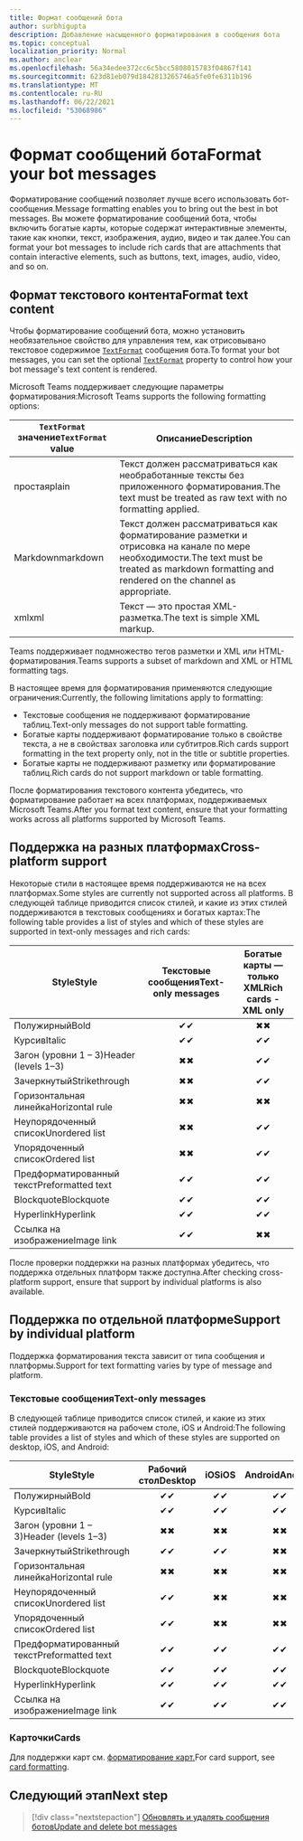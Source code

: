 ```yaml
---
title: Формат сообщений бота
author: surbhigupta
description: Добавление насыщенного форматирования в сообщения бота
ms.topic: conceptual
localization_priority: Normal
ms.author: anclear
ms.openlocfilehash: 56a34edee372cc6c5bcc5808015783f04867f141
ms.sourcegitcommit: 623d81eb079d1842813265746a5fe0fe6311b196
ms.translationtype: MT
ms.contentlocale: ru-RU
ms.lasthandoff: 06/22/2021
ms.locfileid: "53068986"
---
```

# <a name="format-your-bot-messages"></a><span data-ttu-id="5175b-103">Формат сообщений бота</span><span class="sxs-lookup"><span data-stu-id="5175b-103">Format your bot messages</span></span>

<span data-ttu-id="5175b-104">Форматирование сообщений позволяет лучше всего использовать бот-сообщения.</span><span class="sxs-lookup"><span data-stu-id="5175b-104">Message formatting enables you to bring out the best in bot messages.</span></span> <span data-ttu-id="5175b-105">Вы можете форматирование сообщений бота, чтобы включить богатые карты, которые содержат интерактивные элементы, такие как кнопки, текст, изображения, аудио, видео и так далее.</span><span class="sxs-lookup"><span data-stu-id="5175b-105">You can format your bot messages to include rich cards that are attachments that contain interactive elements, such as buttons, text, images, audio, video, and so on.</span></span>

## <a name="format-text-content"></a><span data-ttu-id="5175b-106">Формат текстового контента</span><span class="sxs-lookup"><span data-stu-id="5175b-106">Format text content</span></span>

<span data-ttu-id="5175b-107">Чтобы форматирование сообщений бота, можно установить необязательное свойство для управления тем, как отрисовывано текстовое содержимое [`TextFormat`](/bot-framework/dotnet/bot-builder-dotnet-create-messages#customizing-a-message) сообщения бота.</span><span class="sxs-lookup"><span data-stu-id="5175b-107">To format your bot messages, you can set the optional [`TextFormat`](/bot-framework/dotnet/bot-builder-dotnet-create-messages#customizing-a-message) property to control how your bot message's text content is rendered.</span></span>

<span data-ttu-id="5175b-108">Microsoft Teams поддерживает следующие параметры форматирования:</span><span class="sxs-lookup"><span data-stu-id="5175b-108">Microsoft Teams supports the following formatting options:</span></span>

| <span data-ttu-id="5175b-109">`TextFormat` значение</span><span class="sxs-lookup"><span data-stu-id="5175b-109">`TextFormat` value</span></span> | <span data-ttu-id="5175b-110">Описание</span><span class="sxs-lookup"><span data-stu-id="5175b-110">Description</span></span> |
| --- | --- |
| <span data-ttu-id="5175b-111">простая</span><span class="sxs-lookup"><span data-stu-id="5175b-111">plain</span></span> | <span data-ttu-id="5175b-112">Текст должен рассматриваться как необработанные тексты без приложенного форматирования.</span><span class="sxs-lookup"><span data-stu-id="5175b-112">The text must be treated as raw text with no formatting applied.</span></span>|
| <span data-ttu-id="5175b-113">Markdown</span><span class="sxs-lookup"><span data-stu-id="5175b-113">markdown</span></span> | <span data-ttu-id="5175b-114">Текст должен рассматриваться как форматирование разметки и отрисовка на канале по мере необходимости.</span><span class="sxs-lookup"><span data-stu-id="5175b-114">The text must be treated as markdown formatting and rendered on the channel as appropriate.</span></span> |
| <span data-ttu-id="5175b-115">xml</span><span class="sxs-lookup"><span data-stu-id="5175b-115">xml</span></span> | <span data-ttu-id="5175b-116">Текст — это простая XML-разметка.</span><span class="sxs-lookup"><span data-stu-id="5175b-116">The text is simple XML markup.</span></span> |

<span data-ttu-id="5175b-117">Teams поддерживает подмножество тегов разметки и XML или HTML-форматирования.</span><span class="sxs-lookup"><span data-stu-id="5175b-117">Teams supports a subset of markdown and XML or HTML formatting tags.</span></span>

<span data-ttu-id="5175b-118">В настоящее время для форматирования применяются следующие ограничения:</span><span class="sxs-lookup"><span data-stu-id="5175b-118">Currently, the following limitations apply to formatting:</span></span>

* <span data-ttu-id="5175b-119">Текстовые сообщения не поддерживают форматирование таблиц.</span><span class="sxs-lookup"><span data-stu-id="5175b-119">Text-only messages do not support table formatting.</span></span>
* <span data-ttu-id="5175b-120">Богатые карты поддерживают форматирование только в свойстве текста, а не в свойствах заголовка или субтитров.</span><span class="sxs-lookup"><span data-stu-id="5175b-120">Rich cards support formatting in the text property only, not in the title or subtitle properties.</span></span>
* <span data-ttu-id="5175b-121">Богатые карты не поддерживают разметку или форматирование таблиц.</span><span class="sxs-lookup"><span data-stu-id="5175b-121">Rich cards do not support markdown or table formatting.</span></span>

<span data-ttu-id="5175b-122">После форматирования текстового контента убедитесь, что форматирование работает на всех платформах, поддерживаемых Microsoft Teams.</span><span class="sxs-lookup"><span data-stu-id="5175b-122">After you format text content, ensure that your formatting works across all platforms supported by Microsoft Teams.</span></span>

## <a name="cross-platform-support"></a><span data-ttu-id="5175b-123">Поддержка на разных платформах</span><span class="sxs-lookup"><span data-stu-id="5175b-123">Cross-platform support</span></span>

<span data-ttu-id="5175b-124">Некоторые стили в настоящее время поддерживаются не на всех платформах.</span><span class="sxs-lookup"><span data-stu-id="5175b-124">Some styles are currently not supported across all platforms.</span></span> <span data-ttu-id="5175b-125">В следующей таблице приводится список стилей, и какие из этих стилей поддерживаются в текстовых сообщениях и богатых картах:</span><span class="sxs-lookup"><span data-stu-id="5175b-125">The following table provides a list of styles and which of these styles are supported in text-only messages and rich cards:</span></span>

| <span data-ttu-id="5175b-126">Style</span><span class="sxs-lookup"><span data-stu-id="5175b-126">Style</span></span>                     | <span data-ttu-id="5175b-127">Текстовые сообщения</span><span class="sxs-lookup"><span data-stu-id="5175b-127">Text-only messages</span></span> | <span data-ttu-id="5175b-128">Богатые карты — только XML</span><span class="sxs-lookup"><span data-stu-id="5175b-128">Rich cards - XML only</span></span> |
| ---                       | :---: | :---: |
| <span data-ttu-id="5175b-129">Полужирный</span><span class="sxs-lookup"><span data-stu-id="5175b-129">Bold</span></span>                      | <span data-ttu-id="5175b-130">✔</span><span class="sxs-lookup"><span data-stu-id="5175b-130">✔</span></span> | <span data-ttu-id="5175b-131">✖</span><span class="sxs-lookup"><span data-stu-id="5175b-131">✖</span></span> |
| <span data-ttu-id="5175b-132">Курсив</span><span class="sxs-lookup"><span data-stu-id="5175b-132">Italic</span></span>                    | <span data-ttu-id="5175b-133">✔</span><span class="sxs-lookup"><span data-stu-id="5175b-133">✔</span></span> | <span data-ttu-id="5175b-134">✔</span><span class="sxs-lookup"><span data-stu-id="5175b-134">✔</span></span> |
| <span data-ttu-id="5175b-135">Загон (уровни 1 &ndash; 3)</span><span class="sxs-lookup"><span data-stu-id="5175b-135">Header (levels 1&ndash;3)</span></span> | <span data-ttu-id="5175b-136">✖</span><span class="sxs-lookup"><span data-stu-id="5175b-136">✖</span></span> | <span data-ttu-id="5175b-137">✔</span><span class="sxs-lookup"><span data-stu-id="5175b-137">✔</span></span> |
| <span data-ttu-id="5175b-138">Зачеркнутый</span><span class="sxs-lookup"><span data-stu-id="5175b-138">Strikethrough</span></span>             | <span data-ttu-id="5175b-139">✖</span><span class="sxs-lookup"><span data-stu-id="5175b-139">✖</span></span> | <span data-ttu-id="5175b-140">✔</span><span class="sxs-lookup"><span data-stu-id="5175b-140">✔</span></span> |
| <span data-ttu-id="5175b-141">Горизонтальная линейка</span><span class="sxs-lookup"><span data-stu-id="5175b-141">Horizontal rule</span></span>           | <span data-ttu-id="5175b-142">✖</span><span class="sxs-lookup"><span data-stu-id="5175b-142">✖</span></span> | <span data-ttu-id="5175b-143">✖</span><span class="sxs-lookup"><span data-stu-id="5175b-143">✖</span></span> |
| <span data-ttu-id="5175b-144">Неупорядоченный список</span><span class="sxs-lookup"><span data-stu-id="5175b-144">Unordered list</span></span>            | <span data-ttu-id="5175b-145">✖</span><span class="sxs-lookup"><span data-stu-id="5175b-145">✖</span></span> | <span data-ttu-id="5175b-146">✔</span><span class="sxs-lookup"><span data-stu-id="5175b-146">✔</span></span> |
| <span data-ttu-id="5175b-147">Упорядоченный список</span><span class="sxs-lookup"><span data-stu-id="5175b-147">Ordered list</span></span>              | <span data-ttu-id="5175b-148">✖</span><span class="sxs-lookup"><span data-stu-id="5175b-148">✖</span></span> | <span data-ttu-id="5175b-149">✔</span><span class="sxs-lookup"><span data-stu-id="5175b-149">✔</span></span> |
| <span data-ttu-id="5175b-150">Предформатированный текст</span><span class="sxs-lookup"><span data-stu-id="5175b-150">Preformatted text</span></span>         | <span data-ttu-id="5175b-151">✔</span><span class="sxs-lookup"><span data-stu-id="5175b-151">✔</span></span> | <span data-ttu-id="5175b-152">✔</span><span class="sxs-lookup"><span data-stu-id="5175b-152">✔</span></span> |
| <span data-ttu-id="5175b-153">Blockquote</span><span class="sxs-lookup"><span data-stu-id="5175b-153">Blockquote</span></span>                | <span data-ttu-id="5175b-154">✔</span><span class="sxs-lookup"><span data-stu-id="5175b-154">✔</span></span> | <span data-ttu-id="5175b-155">✔</span><span class="sxs-lookup"><span data-stu-id="5175b-155">✔</span></span> |
| <span data-ttu-id="5175b-156">Hyperlink</span><span class="sxs-lookup"><span data-stu-id="5175b-156">Hyperlink</span></span>                 | <span data-ttu-id="5175b-157">✔</span><span class="sxs-lookup"><span data-stu-id="5175b-157">✔</span></span> | <span data-ttu-id="5175b-158">✔</span><span class="sxs-lookup"><span data-stu-id="5175b-158">✔</span></span> |
| <span data-ttu-id="5175b-159">Ссылка на изображение</span><span class="sxs-lookup"><span data-stu-id="5175b-159">Image link</span></span>                | <span data-ttu-id="5175b-160">✔</span><span class="sxs-lookup"><span data-stu-id="5175b-160">✔</span></span> | <span data-ttu-id="5175b-161">✖</span><span class="sxs-lookup"><span data-stu-id="5175b-161">✖</span></span> |

<span data-ttu-id="5175b-162">После проверки поддержки на разных платформах убедитесь, что поддержка отдельных платформ также доступна.</span><span class="sxs-lookup"><span data-stu-id="5175b-162">After checking cross-platform support, ensure that support by individual platforms is also available.</span></span>

## <a name="support-by-individual-platform"></a><span data-ttu-id="5175b-163">Поддержка по отдельной платформе</span><span class="sxs-lookup"><span data-stu-id="5175b-163">Support by individual platform</span></span>

<span data-ttu-id="5175b-164">Поддержка форматирования текста зависит от типа сообщения и платформы.</span><span class="sxs-lookup"><span data-stu-id="5175b-164">Support for text formatting varies by type of message and platform.</span></span>

### <a name="text-only-messages"></a><span data-ttu-id="5175b-165">Текстовые сообщения</span><span class="sxs-lookup"><span data-stu-id="5175b-165">Text-only messages</span></span>

<span data-ttu-id="5175b-166">В следующей таблице приводится список стилей, и какие из этих стилей поддерживаются на рабочем столе, iOS и Android:</span><span class="sxs-lookup"><span data-stu-id="5175b-166">The following table provides a list of styles and which of these styles are supported on desktop, iOS, and Android:</span></span>

| <span data-ttu-id="5175b-167">Style</span><span class="sxs-lookup"><span data-stu-id="5175b-167">Style</span></span>                     | <span data-ttu-id="5175b-168">Рабочий стол</span><span class="sxs-lookup"><span data-stu-id="5175b-168">Desktop</span></span> | <span data-ttu-id="5175b-169">iOS</span><span class="sxs-lookup"><span data-stu-id="5175b-169">iOS</span></span> | <span data-ttu-id="5175b-170">Android</span><span class="sxs-lookup"><span data-stu-id="5175b-170">Android</span></span> |
| ---                       | :---: | :---: | :---: |
| <span data-ttu-id="5175b-171">Полужирный</span><span class="sxs-lookup"><span data-stu-id="5175b-171">Bold</span></span>                      | <span data-ttu-id="5175b-172">✔</span><span class="sxs-lookup"><span data-stu-id="5175b-172">✔</span></span> | <span data-ttu-id="5175b-173">✔</span><span class="sxs-lookup"><span data-stu-id="5175b-173">✔</span></span> | <span data-ttu-id="5175b-174">✔</span><span class="sxs-lookup"><span data-stu-id="5175b-174">✔</span></span> |
| <span data-ttu-id="5175b-175">Курсив</span><span class="sxs-lookup"><span data-stu-id="5175b-175">Italic</span></span>                    | <span data-ttu-id="5175b-176">✔</span><span class="sxs-lookup"><span data-stu-id="5175b-176">✔</span></span> | <span data-ttu-id="5175b-177">✔</span><span class="sxs-lookup"><span data-stu-id="5175b-177">✔</span></span> | <span data-ttu-id="5175b-178">✔</span><span class="sxs-lookup"><span data-stu-id="5175b-178">✔</span></span> |
| <span data-ttu-id="5175b-179">Загон (уровни 1 &ndash; 3)</span><span class="sxs-lookup"><span data-stu-id="5175b-179">Header (levels 1&ndash;3)</span></span> | <span data-ttu-id="5175b-180">✖</span><span class="sxs-lookup"><span data-stu-id="5175b-180">✖</span></span> | <span data-ttu-id="5175b-181">✖</span><span class="sxs-lookup"><span data-stu-id="5175b-181">✖</span></span> | <span data-ttu-id="5175b-182">✖</span><span class="sxs-lookup"><span data-stu-id="5175b-182">✖</span></span> |
| <span data-ttu-id="5175b-183">Зачеркнутый</span><span class="sxs-lookup"><span data-stu-id="5175b-183">Strikethrough</span></span>             | <span data-ttu-id="5175b-184">✔</span><span class="sxs-lookup"><span data-stu-id="5175b-184">✔</span></span> | <span data-ttu-id="5175b-185">✔</span><span class="sxs-lookup"><span data-stu-id="5175b-185">✔</span></span> | <span data-ttu-id="5175b-186">✖</span><span class="sxs-lookup"><span data-stu-id="5175b-186">✖</span></span> |
| <span data-ttu-id="5175b-187">Горизонтальная линейка</span><span class="sxs-lookup"><span data-stu-id="5175b-187">Horizontal rule</span></span>           | <span data-ttu-id="5175b-188">✖</span><span class="sxs-lookup"><span data-stu-id="5175b-188">✖</span></span> | <span data-ttu-id="5175b-189">✖</span><span class="sxs-lookup"><span data-stu-id="5175b-189">✖</span></span> | <span data-ttu-id="5175b-190">✖</span><span class="sxs-lookup"><span data-stu-id="5175b-190">✖</span></span> |
| <span data-ttu-id="5175b-191">Неупорядоченный список</span><span class="sxs-lookup"><span data-stu-id="5175b-191">Unordered list</span></span>            | <span data-ttu-id="5175b-192">✔</span><span class="sxs-lookup"><span data-stu-id="5175b-192">✔</span></span> | <span data-ttu-id="5175b-193">✖</span><span class="sxs-lookup"><span data-stu-id="5175b-193">✖</span></span> | <span data-ttu-id="5175b-194">✖</span><span class="sxs-lookup"><span data-stu-id="5175b-194">✖</span></span> |
| <span data-ttu-id="5175b-195">Упорядоченный список</span><span class="sxs-lookup"><span data-stu-id="5175b-195">Ordered list</span></span>              | <span data-ttu-id="5175b-196">✔</span><span class="sxs-lookup"><span data-stu-id="5175b-196">✔</span></span> | <span data-ttu-id="5175b-197">✖</span><span class="sxs-lookup"><span data-stu-id="5175b-197">✖</span></span> | <span data-ttu-id="5175b-198">✖</span><span class="sxs-lookup"><span data-stu-id="5175b-198">✖</span></span> |
| <span data-ttu-id="5175b-199">Предформатированный текст</span><span class="sxs-lookup"><span data-stu-id="5175b-199">Preformatted text</span></span>         | <span data-ttu-id="5175b-200">✔</span><span class="sxs-lookup"><span data-stu-id="5175b-200">✔</span></span> | <span data-ttu-id="5175b-201">✔</span><span class="sxs-lookup"><span data-stu-id="5175b-201">✔</span></span> | <span data-ttu-id="5175b-202">✔</span><span class="sxs-lookup"><span data-stu-id="5175b-202">✔</span></span> |
| <span data-ttu-id="5175b-203">Blockquote</span><span class="sxs-lookup"><span data-stu-id="5175b-203">Blockquote</span></span>                | <span data-ttu-id="5175b-204">✔</span><span class="sxs-lookup"><span data-stu-id="5175b-204">✔</span></span> | <span data-ttu-id="5175b-205">✔</span><span class="sxs-lookup"><span data-stu-id="5175b-205">✔</span></span> | <span data-ttu-id="5175b-206">✔</span><span class="sxs-lookup"><span data-stu-id="5175b-206">✔</span></span> |
| <span data-ttu-id="5175b-207">Hyperlink</span><span class="sxs-lookup"><span data-stu-id="5175b-207">Hyperlink</span></span>                 | <span data-ttu-id="5175b-208">✔</span><span class="sxs-lookup"><span data-stu-id="5175b-208">✔</span></span> | <span data-ttu-id="5175b-209">✔</span><span class="sxs-lookup"><span data-stu-id="5175b-209">✔</span></span> | <span data-ttu-id="5175b-210">✔</span><span class="sxs-lookup"><span data-stu-id="5175b-210">✔</span></span> |
| <span data-ttu-id="5175b-211">Ссылка на изображение</span><span class="sxs-lookup"><span data-stu-id="5175b-211">Image link</span></span>                | <span data-ttu-id="5175b-212">✔</span><span class="sxs-lookup"><span data-stu-id="5175b-212">✔</span></span> | <span data-ttu-id="5175b-213">✔</span><span class="sxs-lookup"><span data-stu-id="5175b-213">✔</span></span> | <span data-ttu-id="5175b-214">✔</span><span class="sxs-lookup"><span data-stu-id="5175b-214">✔</span></span> |

### <a name="cards"></a><span data-ttu-id="5175b-215">Карточки</span><span class="sxs-lookup"><span data-stu-id="5175b-215">Cards</span></span>

<span data-ttu-id="5175b-216">Для поддержки карт см. [форматирование карт.](~/task-modules-and-cards/cards/cards-format.md)</span><span class="sxs-lookup"><span data-stu-id="5175b-216">For card support, see [card formatting](~/task-modules-and-cards/cards/cards-format.md).</span></span>

## <a name="next-step"></a><span data-ttu-id="5175b-217">Следующий этап</span><span class="sxs-lookup"><span data-stu-id="5175b-217">Next step</span></span>

> [!div class="nextstepaction"]
> [<span data-ttu-id="5175b-218">Обновлять и удалять сообщения ботов</span><span class="sxs-lookup"><span data-stu-id="5175b-218">Update and delete bot messages</span></span>](~/bots/how-to/update-and-delete-bot-messages.md)
